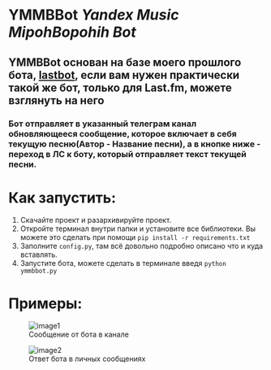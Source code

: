 # YMMBBot *Yandex Music MipohBopohih Bot*

## YMMBBot основан на базе моего прошлого бота, [lastbot](https://codeberg.org/MIPOHBOPOHIH/Lastbot), если вам нужен практически такой же бот, только для Last.fm, можете взглянуть на него

###  Бот отправляет в указанный телеграм канал обновляющееся сообщение, которое включает в себя текущую песню(Автор - Название песни), а в кнопке ниже - переход в ЛС к боту, который отправляет текст текущей песни.

# Как запустить:
1. Скачайте проект и разархивируйте проект.
2. Откройте терминал внутри папки и установите все библиотеки. Вы можете это сделать при помощи
`pip install -r requirements.txt`
3. Заполните `config.py`, там всё довольно подробно описано что и куда вставлять.
4. Запустите бота, можете сделать в терминале введя `python ymmbbot.py`

# Примеры:
<figure>
    <img src="https://mipohbopohih.skidded.lol/5b9y8ejj.png"
         alt="image1">
    <figcaption>Сообщение от бота в канале</figcaption>
</figure>
<figure>
    <img src="https://mipohbopohih.skidded.lol/5xiojrlv.png"
         alt="image2">
    <figcaption>Ответ бота в личных сообщениях</figcaption>
</figure>
